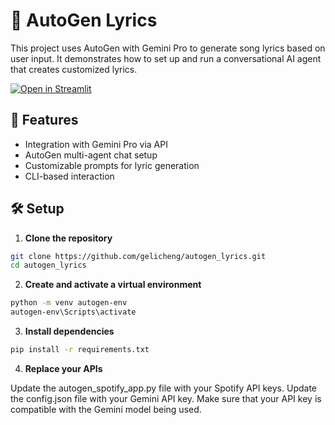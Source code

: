 # 🎵 AutoGen Lyrics

This project uses AutoGen with Gemini Pro to generate song lyrics based on user input. It demonstrates how to set up and run a conversational AI agent that creates customized lyrics.

[![Open in Streamlit](https://static.streamlit.io/badges/streamlit_badge_black_white.svg)](https://chatbot-template.streamlit.app/)

## 🚀 Features

- Integration with Gemini Pro via API
- AutoGen multi-agent chat setup
- Customizable prompts for lyric generation
- CLI-based interaction

## 🛠️ Setup

1. **Clone the repository**

```bash
git clone https://github.com/gelicheng/autogen_lyrics.git
cd autogen_lyrics
```

2. **Create and activate a virtual environment**

```bash
python -m venv autogen-env
autogen-env\Scripts\activate
```

3. **Install dependencies**

```bash
pip install -r requirements.txt
```

4. **Replace your APIs**

Update the autogen_spotify_app.py file with your Spotify API keys. Update the config.json file with your Gemini API key. Make sure that your API key is compatible with the Gemini model being used. 
